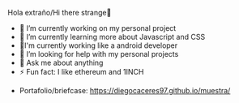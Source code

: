 Hola extraño/Hi there strange👋


- 🔭 I’m currently working on my personal project
- 🌱 I’m currently learning more about Javascript and CSS
- 🤖I'm currently working like a android developer
- 🤔 I’m looking for help with my personal projects
- 💬 Ask me about anything
- ⚡ Fun fact: I like ethereum and 1INCH
* Portafolio/briefcase: https://diegocaceres97.github.io/muestra/

